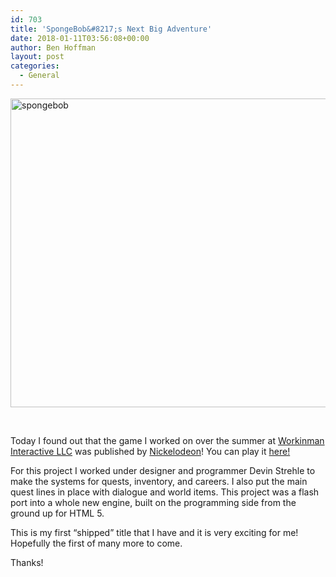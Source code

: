 ```yaml
---
id: 703
title: 'SpongeBob&#8217;s Next Big Adventure'
date: 2018-01-11T03:56:08+00:00
author: Ben Hoffman
layout: post
categories:
  - General
---
```

<img class="alignnone size-full wp-image-712" src="https://i2.wp.com/benhoffman.tech/wp-content/uploads/2018/01/spongebob.png?resize=840%2C494" alt="spongebob" width="840" height="494" srcset="https://i2.wp.com/benhoffman.tech/wp-content/uploads/2018/01/spongebob.png?w=964 964w, https://i2.wp.com/benhoffman.tech/wp-content/uploads/2018/01/spongebob.png?resize=300%2C176 300w, https://i2.wp.com/benhoffman.tech/wp-content/uploads/2018/01/spongebob.png?resize=768%2C452 768w" sizes="(max-width: 709px) 85vw, (max-width: 909px) 67vw, (max-width: 1362px) 62vw, 840px" data-recalc-dims="1" />

&nbsp;

Today I found out that the game I worked on over the summer at <a href="https://workinman.com/" target="_blank" rel="noopener">Workinman Interactive LLC</a> was published by <a href="http://www.nick.com/spongebob-squarepants/games/spongebobs-next-big-adventure/" target="_blank" rel="noopener">Nickelodeon</a>! You can play it <a href="http://www.nick.com/spongebob-squarepants/games/spongebobs-next-big-adventure/" target="_blank" rel="noopener">here!</a>

For this project I worked under designer and programmer Devin Strehle to make the systems for quests, inventory, and careers. I also put the main quest lines in place with dialogue and world items. This project was a flash port into a whole new engine, built on the programming side from the ground up for HTML 5.

This is my first &#8220;shipped&#8221; title that I have and it is very exciting for me! Hopefully the first of many more to come.

Thanks!
